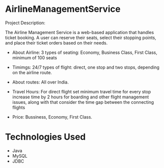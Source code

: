 # AirlineManagementService

Project Description:

The Airline Management Service is a web-based application that handles ticket booking. A user can reserve their seats, select their stopping points, and place their ticket orders based on their needs.

* About Airline: 3 types of seating: Economy, Business Class, First Class, minimum of 100 seats 

* Timimgs: 24/7 types of flight: direct, one stop and two stops, depending on the airline route. 

* About routes: All over India. 

* Travel Hours: For direct flight set minimum travel time for every stop increase time by 2 hours for boarding and other flight management issues, along with that consider the time gap between the connecting flights 

* Price: Bussiness, Economy, First Class.

# Technologies Used
* Java
* MySQL
* JDBC
